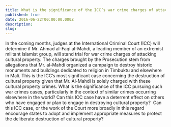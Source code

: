 ```yaml
---
title: What is the significance of the ICC’s war crime charges of attacks on cultural property in Mali?
published: true
date: 2016-06-22T00:00:00.000Z
description:
slug:
---
```



In the coming months, judges at the International Criminal Court (ICC) will determine if Mr. Ahmad al-Faqi al-Mahdi, a leading member of an extremist militant Islamist group, will stand trial for war crime charges of attacking cultural property. The charges brought by the Prosecution stem from allegations that Mr. al-Mahdi organized a campaign to destroy historic monuments and buildings dedicated to religion in Timbuktu and elsewhere in Mali. This is the ICC’s most significant case concerning the destruction of cultural property given that Mr. Al-Mahdi is solely charged with these cultural property crimes. What is the significance of the ICC pursuing such war crimes cases, particularly in the context of similar crimes occurring elsewhere in the world? Can this ICC case have a deterrent effect on others who have engaged or plan to engage in destroying cultural property?  Can this ICC case, or the work of the Court more broadly in this regard encourage states to adopt and implement appropriate measures to protect the deliberate destruction of cultural property?